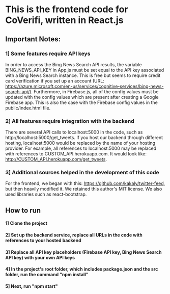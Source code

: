 # This is the frontend code for CoVerifi, written in React.js
## Important Notes: 
### 1] Some features require API keys
In order to access the Bing News Search API results, the variable BING_NEWS_API_KEY in App.js must be set equal to the API key associated with a Bing News Search instance. This is free but seems to require credit card verification if you set up an account (URL: https://azure.microsoft.com/en-us/services/cognitive-services/bing-news-search-api/). Furthermore, in Firebase.js, all of the config values must be updated with the config values which are present after creating a Google Firebase app. This is also the case with the Firebase config values in the public/index.html file.

### 2] All features require integration with the backend
There are several API calls to localhost:5000 in the code, such as http://localhost:5000/get_tweets. If you host our backend through different hosting, localhost:5000 would be replaced by the name of your hosting provider. For example, all references to localhost:5000 may be replaced with references to CUSTOM_API.herokuapp.com. It would look like: http://CUSTOM_API.herokuapp.com/get_tweets. 


### 3] Additional sources helped in the development of this code
For the frontend, we began with this: https://github.com/kakaly/twitter-feed, but then heavily modified it. We retained this author's MIT license. We also used libraries such as react-bootstrap.
## How to run
#### 1] Clone the project
#### 2] Set up the backend service, replace all URLs in the code with references to your hosted backend
#### 3] Replace all API key placeholders (Firebase API key, Bing News Search API key) with your own API keys
#### 4] In the project's root folder, which includes package.json and the src folder, run the command "npm install"
#### 5] Next, run "npm start"

